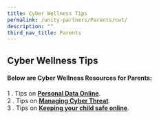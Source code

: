 ```yaml
---
title: Cyber Wellness Tips
permalink: /unity-partners/Parents/cwt/
description: ""
third_nav_title: Parents
---
```

## Cyber Wellness Tips 

#### Below are Cyber Wellness Resources for Parents: 

1 \. Tips on **[Personal Data Online](/files/Cyberwellness%20Personal%20Data%20Online.pdf)**.<br>
2 \. Tips on **[Managing Cyber Threat](/files/Tip%20Sheet%20on%20cyberthreat%20updated.pdf)**.<br>
3 \. Tips on **[Keeping your child safe online](/files/Tip%20Sheet%20helping%20your%20child%20safe%20online.pdf)**.